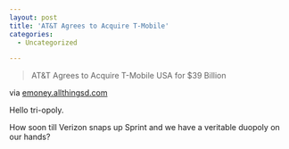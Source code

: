 ```yaml
---
layout: post
title: 'AT&T Agrees to Acquire T-Mobile'
categories:
  - Uncategorized

---
```


<div class="posterous_autopost"><div class="posterous_bookmarklet_entry"> <blockquote class="posterous_short_quote">AT&amp;T Agrees to Acquire T-Mobile USA for $39 Billion</blockquote>    <div class="posterous_quote_citation">via <a href="http://emoney.allthingsd.com/20110320/att-agrees-to-acquire-t-mobile-usa-for-39-million/">emoney.allthingsd.com</a></div> <p>Hello tri-opoly.  </p><p>How soon till Verizon snaps up Sprint and we have a veritable duopoly on our hands?</p></div></div>
